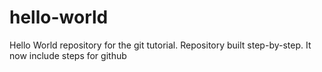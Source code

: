 # hello-world
Hello World repository for the git tutorial.
Repository built step-by-step.
It now include steps for github
